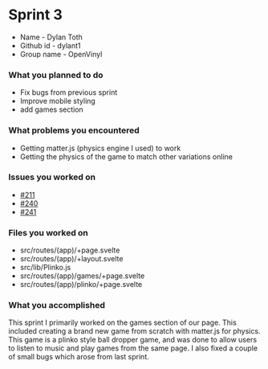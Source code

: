 # Sprint 3

- Name - Dylan Toth
- Github id - dylant1
- Group name - OpenVinyl

### What you planned to do

- Fix bugs from previous sprint
- Improve mobile styling
- add games section

### What problems you encountered

- Getting matter.js (physics engine I used) to work
- Getting the physics of the game to match other variations online

### Issues you worked on

-  [#211](https://github.com/utk-cs340-fall24/OpenVinyl/issues/211)
-  [#240](https://github.com/utk-cs340-fall24/OpenVinyl/issues/240)
-  [#241](https://github.com/utk-cs340-fall24/OpenVinyl/issues/241)

### Files you worked on

- src/routes/(app)/+page.svelte
- src/routes/(app)/+layout.svelte
- src/lib/Plinko.js
- src/routes/(app)/games/+page.svelte
- src/routes/(app)/plinko/+page.svelte

### What you accomplished

This sprint I primarily worked on the games section of our page. This included creating a brand new game from scratch with matter.js for physics. This game is a plinko style ball dropper game, and was done to allow users to listen to music and play games from the same page. I also fixed a couple of small bugs which arose from last sprint.
